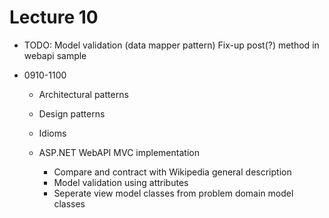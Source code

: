 # Lecture 10

- TODO:
    Model validation (data mapper pattern)
	Fix-up post(?) method in webapi sample

- 0910-1100
  - Architectural patterns
  - Design patterns
  - Idioms

  - ASP.NET WebAPI MVC implementation
    - Compare and contract with Wikipedia general description
	- Model validation using attributes
	- Seperate view model classes from problem domain model classes



